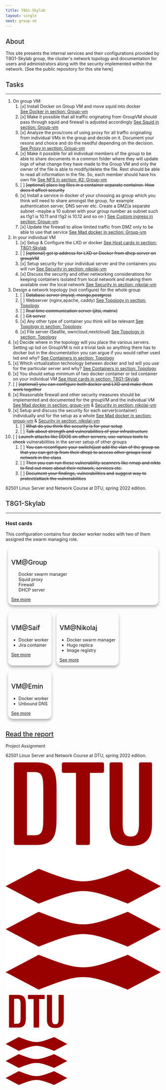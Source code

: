 ```yaml
---
title: T8G1-Skylab
layout: single
next: group-vm
---
```

<style>

h2{
    font-weight: 500;
}
.card {
  /* Add shadows to create the "card" effect */
    box-shadow: 0 6px 10px 0 rgba(0,0,0,0.3);
    transition: 0.3s;
    padding: 10px 10px;
    margin: 8px;
    border-radius: 15px;
}

/* On mouse-over, add a deeper shadow */
.card:hover {
  box-shadow: 0 12px 20px 0 rgba(0,0,0,0.3);
}

.cardContainer {
    display: flex;
    flex-direction: row;
    flex-wrap: wrap;
    width: 100%;
}

/* Add some padding inside the card container */

#double li  {width:50%; display:inline flex} <span class="group-list">/* 2 col */</span>
#single li  {width:15%;} <span class="student-list">/* 1 col </span>

#singlecard .cardContainer  {} <span class="vm-card">/* 1 col </span>

</style>


## About
This site presents the internal services and their configurations provided by T8G1-Skylab group, the cluster's 
network topology and documentation for users and administrators along 
with the security implemented within the network.
[See the public repository for this site here]

## Tasks
***

1. On group VM:
   1. [x] Install Docker on Group VM and move squid into docker  
      [See Docker in section: Group-vm](/group-vm)   
   2. [x] Make it possible that all traffic originating from GroupVM should pass through squid and firewall is 
      adjusted accordingly  [See Squid in section: Group-vm](/group-vm)  
   3. [x] Analyze the pros/cons of using proxy for all traffic 
      originating from individual VMs in the group and decide on it. 
      Document your resons and choice and do the needful depending on 
      the decision. [See Proxy in section: Group-vm](/group-vm)
   4. [x] Make it possible for all individual members of the group to be able to share documents in a common folder 
      where they will update logs of what change they have made to the Group VM and only the owner of the file is 
      able to modify/delete the file. Rest should be able to read all 
      information in the file. So, each member should have his own file
      [See NFS in section: #2: Group-vm](/group-vm)
   5. [ ] ~~[optional] place log files in a container separate container. How does it affect security~~  
   6. [x] Install a service in docker of your choosing as group which 
      you think will need to share amongst the group, 
      for example authentication server, DNS server etc. Create a DMZ(a separate subnet –maybe a 10 subnet with your 
      group number as subnet such as t1g1 is 10.11 and t1g2 is 10.12 
      and so on )  [See Custom ingress in section: Group-vm](/group-vm)  
   7. [x] Update the firewall to allow limited traffic from DMZ only to 
      be able to use that service  [See Mad docker in section: 
      Group-vm](/group-vm)
2. In your individual VM
    1. [x] Setup & Configure the LXD or docker  [See Host cards in section: 
   T8G1-Skylab](/)
    2. [ ] ~~[optional] get ip address for LXD or Docker from dhcp server on
groupVM~~
    3. [x] Setup security for your individual server and the containers 
       you will run [See Security in section: nikolaj-vm](/nikolaj-vm)
    4. [x] Discuss the security and other networking considerations for keeping containers isolated from local 
       network and making them available over the local network [See Security in section: nikolaj-vm](/nikolaj-vm)
3. Design a network topology (not configure) for the whole group  
   1. [ ] ~~Database server (mysql, mongo,postgres)~~  
   2. [ ] Webserver (nginx,apache, caddy)  [See Topology in section: 
   Topology](/topology)    
   3. [ ] ~~Real time communication server (jitsi, matrix)~~
   4. [ ] ~~Git server~~  
   5. [x] Any other type of container you think will be relevant [See Topology in section: 
   Topology](/topology)    
   6. [x] File server (Seafile, owncloud,nextcloud)  [See Topology in section: 
   Topology](/topology)    
4. [x] Decide where in the topology will you place the various servers. 
   Setting up lxd on GroupVM is not a trivial task 
   so anything there has to docker but in the documentation you can 
   argue if you would rather used lxd and why? [See Containers in section: 
   Topology](/topology)    
5. [x] Which virtualization technology between docker and lxd will you 
   use for the particular server and why? [See Containers in section: 
   Topology](/topology)  
6. [x] You should setup minimum of two docker container or lxd 
   container on your individual VM [See Host cards in section: 
   T8G1-Skylab](/)  
7. [ ] ~~[optional] you can configure both docker and LXD and make them work together~~  
8. [x] Reasonable firewall and other security measures should be implemented and documented for the groupVM and the 
   individual VM  [See Mad docker in section: group-vm](/group-vm) & [Security in section: nikolaj-vm](/nikolaj-vm)
9. [x] Setup and discuss the security for each server(container) 
   individually and for the setup as a whole [See Mad docker in section: group-vm](/group-vm) & [Security in section: nikolaj-vm](/nikolaj-vm)  
   1. [ ] ~~What do you think the security is for your setup~~  
   2. [ ] ~~Talk about strength and vulnerabilities of your infrastructure~~  
10. [ ] ~~Launch attacks like DDOS on other servers, use various tools to check~~
vulnerabilities in the server setup of other groups  
    1. [ ] ~~You can reconfigure your switch(just add the vlan of the group
so that you can get ip from their dhcp) to access other groups local network in the class~~  
    2. [ ] ~~Then you can run these vulnerability scanners like nmap and nikto to find out more about their network, 
       services etc.~~  
    3. [ ] ~~Document your findings, vulnerabilities and suggest way to protect/attack the vulnerabilities~~  

62501 Linux Server and Network Course at DTU, spring 2022 edition.

## T8G1-Skylab
***
### Host cards
This configuration contains four docker worker nodes with two of them 
assigned the swarm managing role.

<carContainer id="singlecard"> <span class="vm-card"></span>
    <div class="card"> 
        <h2>VM@Group</h2>
        <ul id="double"> <span class="group-list"></span>
          <li>Docker swarm manager</li>
          <li>Squid proxy</li>
          <li>Firewall</li>
          <li>DHCP server</li>
        </ul>
        <a href="group-vm">See more</a>
    </div>
</div>
<div class="cardContainer">
    <div class="card">
        <h2>VM@Saif</h2>
        <ul id="single"> <span class="student-list"></span>
          <li>Docker worker</li>
          <li>Jira container</li>
        </ul>
        <a href="saif-vm">See more</a>
    </div>
    <div class="card">
        <h2>VM@Nikolaj</h2>
        <ul id="single"> <span class="student-list"></span>
          <li>Docker swarm manager</li>
          <li>Hugo replica</li>
          <li>Image registry</li>
        </ul>
        <a href="nikolaj-vm">See more</a>
    </div>
    <div class="card">
        <h2>VM@Emin</h2>
        <ul id="single"> <span class="student-list"></span>
          <li>Docker worker </li>
          <li>Unbound DNS</li>
        </ul>
        <a href="emin-vm">See more</a>
    </div>
</div>

## [Read the report](t8g1-skylab-repport.html)


Project Assignment

62501 Linux Server and Network Course at DTU, spring 2022 edition.

![](/images/dtu-logo.png)

<img src="/images/dtu-logo.png" width="200" />
